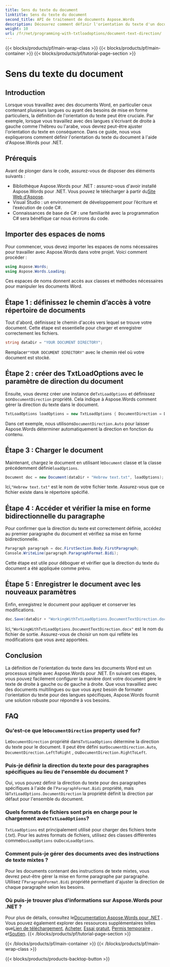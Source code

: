 ```yaml
---
title: Sens du texte du document
linktitle: Sens du texte du document
second_title: API de traitement de documents Aspose.Words
description: Découvrez comment définir l'orientation du texte d'un document dans Word à l'aide d'Aspose.Words pour .NET grâce à ce guide étape par étape. Idéal pour gérer les langues s'écrivant de droite à gauche.
weight: 10
url: /fr/net/programming-with-txtloadoptions/document-text-direction/
---
```


{{< blocks/products/pf/main-wrap-class >}}
{{< blocks/products/pf/main-container >}}
{{< blocks/products/pf/tutorial-page-section >}}

# Sens du texte du document

## Introduction

Lorsque vous travaillez avec des documents Word, en particulier ceux contenant plusieurs langues ou ayant des besoins de mise en forme particuliers, la définition de l'orientation du texte peut être cruciale. Par exemple, lorsque vous travaillez avec des langues s'écrivant de droite à gauche comme l'hébreu ou l'arabe, vous devrez peut-être ajuster l'orientation du texte en conséquence. Dans ce guide, nous vous expliquerons comment définir l'orientation du texte du document à l'aide d'Aspose.Words pour .NET. 

## Prérequis

Avant de plonger dans le code, assurez-vous de disposer des éléments suivants :

-  Bibliothèque Aspose.Words pour .NET : assurez-vous d'avoir installé Aspose.Words pour .NET. Vous pouvez le télécharger à partir du[Site Web d'Aspose](https://releases.aspose.com/words/net/).
- Visual Studio : un environnement de développement pour l’écriture et l’exécution de code C#.
- Connaissances de base de C# : une familiarité avec la programmation C# sera bénéfique car nous écrirons du code.

## Importer des espaces de noms

Pour commencer, vous devez importer les espaces de noms nécessaires pour travailler avec Aspose.Words dans votre projet. Voici comment procéder :

```csharp
using Aspose.Words;
using Aspose.Words.Loading;
```

Ces espaces de noms donnent accès aux classes et méthodes nécessaires pour manipuler les documents Word.

## Étape 1 : définissez le chemin d’accès à votre répertoire de documents

Tout d'abord, définissez le chemin d'accès vers lequel se trouve votre document. Cette étape est essentielle pour charger et enregistrer correctement les fichiers.

```csharp
string dataDir = "YOUR DOCUMENT DIRECTORY";
```

 Remplacer`"YOUR DOCUMENT DIRECTORY"` avec le chemin réel où votre document est stocké.

## Étape 2 : créer des TxtLoadOptions avec le paramètre de direction du document

 Ensuite, vous devrez créer une instance de`TxtLoadOptions` et définissez son`DocumentDirection` propriété. Cela indique à Aspose.Words comment gérer la direction du texte dans le document.

```csharp
TxtLoadOptions loadOptions = new TxtLoadOptions { DocumentDirection = DocumentDirection.Auto };
```

 Dans cet exemple, nous utilisons`DocumentDirection.Auto` pour laisser Aspose.Words déterminer automatiquement la direction en fonction du contenu.

## Étape 3 : Charger le document

 Maintenant, chargez le document en utilisant le`Document` classe et la classe précédemment définie`loadOptions`.

```csharp
Document doc = new Document(dataDir + "Hebrew text.txt", loadOptions);
```

 Ici,`"Hebrew text.txt"` est le nom de votre fichier texte. Assurez-vous que ce fichier existe dans le répertoire spécifié.

## Étape 4 : Accéder et vérifier la mise en forme bidirectionnelle du paragraphe

Pour confirmer que la direction du texte est correctement définie, accédez au premier paragraphe du document et vérifiez sa mise en forme bidirectionnelle.

```csharp
Paragraph paragraph = doc.FirstSection.Body.FirstParagraph;
Console.WriteLine(paragraph.ParagraphFormat.Bidi);
```

Cette étape est utile pour déboguer et vérifier que la direction du texte du document a été appliquée comme prévu.

## Étape 5 : Enregistrer le document avec les nouveaux paramètres

Enfin, enregistrez le document pour appliquer et conserver les modifications.

```csharp
doc.Save(dataDir + "WorkingWithTxtLoadOptions.DocumentTextDirection.docx");
```

 Ici,`"WorkingWithTxtLoadOptions.DocumentTextDirection.docx"` est le nom du fichier de sortie. Assurez-vous de choisir un nom qui reflète les modifications que vous avez apportées.

## Conclusion

La définition de l'orientation du texte dans les documents Word est un processus simple avec Aspose.Words pour .NET. En suivant ces étapes, vous pouvez facilement configurer la manière dont votre document gère le texte de droite à gauche ou de gauche à droite. Que vous travailliez avec des documents multilingues ou que vous ayez besoin de formater l'orientation du texte pour des langues spécifiques, Aspose.Words fournit une solution robuste pour répondre à vos besoins.

## FAQ

###  Qu'est-ce que le`DocumentDirection` property used for?

 Le`DocumentDirection` propriété dans`TxtLoadOptions` détermine la direction du texte pour le document. Il peut être défini sur`DocumentDirection.Auto`, `DocumentDirection.LeftToRight` , ou`DocumentDirection.RightToLeft`.

### Puis-je définir la direction du texte pour des paragraphes spécifiques au lieu de l'ensemble du document ?

 Oui, vous pouvez définir la direction du texte pour des paragraphes spécifiques à l'aide de l'`ParagraphFormat.Bidi` propriété, mais la`TxtLoadOptions.DocumentDirection` la propriété définit la direction par défaut pour l'ensemble du document.

###  Quels formats de fichiers sont pris en charge pour le chargement avec`TxtLoadOptions`?

`TxtLoadOptions` est principalement utilisé pour charger des fichiers texte (.txt). Pour les autres formats de fichiers, utilisez des classes différentes comme`DocLoadOptions` ou`DocxLoadOptions`.

### Comment puis-je gérer des documents avec des instructions de texte mixtes ?

 Pour les documents contenant des instructions de texte mixtes, vous devrez peut-être gérer la mise en forme paragraphe par paragraphe. Utilisez l'`ParagraphFormat.Bidi` propriété permettant d'ajuster la direction de chaque paragraphe selon les besoins.

### Où puis-je trouver plus d'informations sur Aspose.Words pour .NET ?

 Pour plus de détails, consultez le[Documentation Aspose.Words pour .NET](https://reference.aspose.com/words/net/) . Vous pouvez également explorer des ressources supplémentaires telles que[Lien de téléchargement](https://releases.aspose.com/words/net/), [Acheter](https://purchase.aspose.com/buy), [Essai gratuit](https://releases.aspose.com/), [Permis temporaire](https://purchase.aspose.com/temporary-license/) , et[Soutien](https://forum.aspose.com/c/words/8).
{{< /blocks/products/pf/tutorial-page-section >}}

{{< /blocks/products/pf/main-container >}}
{{< /blocks/products/pf/main-wrap-class >}}

{{< blocks/products/products-backtop-button >}}
